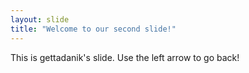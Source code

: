 ```yaml
---
layout: slide
title: "Welcome to our second slide!"
---
```

This is gettadanik's slide.
Use the left arrow to go back!